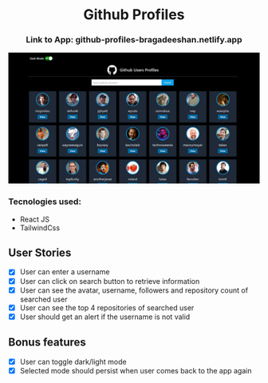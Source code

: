 <h1 align=center >Github Profiles</h1>

<h3 align=center>Link to App: github-profiles-bragadeeshan.netlify.app </h3>
<p align=center>
  <img src="assets/assetSS.png" width=800px />
</p>


### Tecnologies used:
- React JS
- TailwindCss

## User Stories

-   [x] User can enter a username
-   [x] User can click on search button to retrieve information
-   [x] User can see the avatar, username, followers and repository count of searched user
-   [x] User can see the top 4 repositories of searched user
-   [x] User should get an alert if the username is not valid

## Bonus features
-  [x] User can toggle dark/light mode
-  [x] Selected mode should persist when user comes back to the app again
